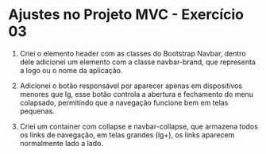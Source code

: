 # Ajustes no Projeto MVC - Exercício 03

1. Criei o elemento header com as classes do Bootstrap Navbar, dentro dele adicionei um elemento <a> com a classe navbar-brand, que representa a logo ou o nome da aplicação. 

2. Adicionei o botão responsável por aparecer apenas em dispositivos menores que lg, esse botão controla a abertura e fechamento do menu colapsado, permitindo que a navegação funcione bem em telas pequenas.

3. Criei um container com collapse e navbar-collapse, que armazena todos os links de navegação, em telas grandes (lg+), os links aparecem normalmente lado a lado.
